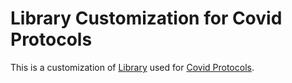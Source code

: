 Library Customization for Covid Protocols
=============================

This is a customization of [Library](https://github.com/nytimes/library) used for [Covid Protocols](http://www.covidprotocols.org).
